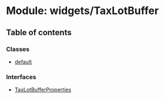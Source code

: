 # Module: widgets/TaxLotBuffer

## Table of contents

### Classes

- [default](../wiki/widgets.TaxLotBuffer.default)

### Interfaces

- [TaxLotBufferProperties](../wiki/widgets.TaxLotBuffer.TaxLotBufferProperties)
